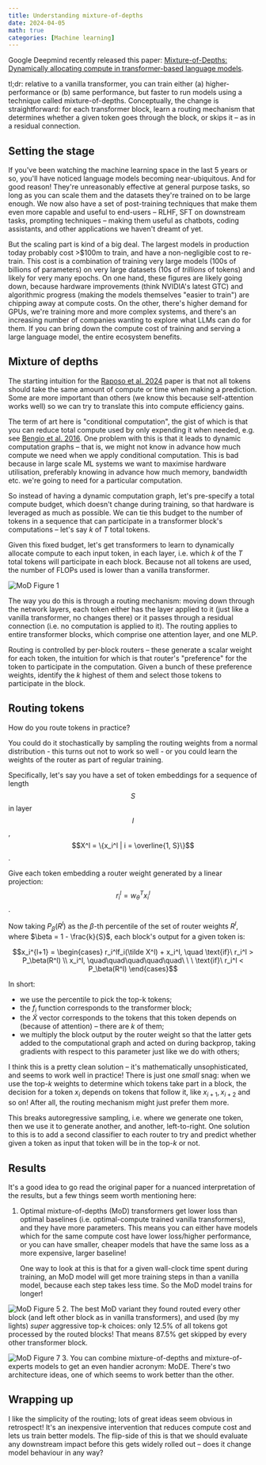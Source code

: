 ```yaml
---
title: Understanding mixture-of-depths 
date: 2024-04-05
math: true
categories: [Machine learning]
---
```


Google Deepmind recently released this paper: [Mixture-of-Depths: Dynamically allocating compute in transformer-based language models](https://arxiv.org/abs/2404.02258).

tl;dr: relative to a vanilla transformer, you can train either (a) higher-performance or (b) same performance, but faster to run models using a technique called mixture-of-depths. Conceptually, the change is straightforward: for each transformer block, learn a routing mechanism that determines whether a given token goes through the block, or skips it – as in a residual connection. 

## Setting the stage
If you've been watching the machine learning space in the last 5 years or so, you'll have noticed language models becoming near-ubiquitous. And for good reason! They're unreasonably effective at general purpose tasks, so long as you can scale them and the datasets they're trained on to be large enough. We now also have a set of post-training techniques that make them even more capable and useful to end-users – RLHF, SFT on downstream tasks, prompting techniques – making them useful as chatbots, coding assistants, and other applications we haven't dreamt of yet.

But the scaling part is kind of a big deal. The largest models in production today probably cost >$100m to train, and have a non-negligible cost to re-train. This cost is a combination of training very large models (100s of billions of parameters) on very large datasets (10s of *trillions* of tokens) and likely for very many epochs. On one hand, these figures are likely going down, because hardware improvements (think NVIDIA's latest GTC) and algorithmic progress (making the models themselves "easier to train") are chipping away at compute costs. On the other, there's higher demand for GPUs, we're training more and more complex systems, and there's an increasing number of companies wanting to explore what LLMs can do for them. If you can bring down the compute cost of training and serving a large language model, the entire ecosystem benefits.

## Mixture of depths
The starting intuition for the [Raposo et al. 2024](https://arxiv.org/abs/2404.02258) paper is that not all tokens should take the same amount of compute or time when making a prediction. Some are more important than others (we know this because self-attention works well) so we can try to translate this into compute efficiency gains.

The term of art here is "conditional computation", the gist of which is that you can reduce total compute used by only expending it when needed, e.g. see [Bengio et al. 2016](https://arxiv.org/abs/1511.06297). One problem with this is that it leads to dynamic computation graphs – that is, we might not know in advance how much compute we need when we apply conditional computation. This is bad because in large scale ML systems we want to maximise hardware utilisation, preferably knowing in advance how much memory, bandwidth etc. we're going to need for a particular computation.

So instead of having a dynamic computation graph, let's pre-specify a total compute budget, which doesn't change during training, so that hardware is leveraged as much as possible. We can tie this budget to the number of tokens in a sequence that can participate in a transformer block's computations – let's say $k$ of $T$ total tokens.

Given this fixed budget, let's get transformers to learn to dynamically allocate compute to each input token, in each layer, i.e. which $k$ of the $T$ total tokens will participate in each block. Because not all tokens are used, the number of FLOPs used is lower than a vanilla transformer.

![MoD Figure 1](../images/mod-fig1.png)

The way you do this is through a routing mechanism: moving down through the network layers, each token either has the layer applied to it (just like a vanilla transformer, no changes there) or it passes through a residual connection (i.e. no computation is applied to it). The routing applies to entire transformer blocks, which comprise one attention layer, and one MLP.

Routing is controlled by per-block routers – these generate a scalar weight for each token, the intuition for which is that router's "preference" for the token to participate in the computation. Given a bunch of these preference weights, identify the $k$ highest of them and select those tokens to participate in the block.

## Routing tokens
How do you route tokens in practice?

You could do it stochastically by sampling the routing weights from a normal distribution - this turns out not to work so well - or you could learn the weights of the router as part of regular training.

Specifically, let's say you have a set of token embeddings for a sequence of length $$S$$ in layer $$l$$, $$X^l = \{x_i^l | i = \overline{1, S}\}$$.

Give each token embedding a router weight generated by a linear projection: $$r_i^l = w_\theta^T x_i^l$$.

Now taking $P_\beta(R^l)$ as the $\beta$-th percentile of the set of router weights $R^l$, where $\beta = 1 - \frac{k}{S}$, each block's output for a given token is:

$$x_i^{l+1} = \begin{cases} 
r_i^lf_i(\tilde X^l) + x_i^l, \quad \text{if}\ r_i^l > P_\beta(R^l) \\
x_i^l, \quad\quad\quad\quad\quad\ \ \ \text{if}\  r_i^l < P_\beta(R^l)
\end{cases}$$

In short:
- we use the percentile to pick the top-k tokens;
- the $f_i$ function corresponds to the transformer block; 
- the $\tilde X$ vector corresponds to the tokens that this token depends on (because of attention) – there are $k$ of them;
- we multiply the block output by the router weight so that the latter gets added to the computational graph and acted on during backprop, taking gradients with respect to this parameter just like we do with others;

I think this is a pretty clean solution – it's mathematically unsophisticated, and seems to work well in practice! There is just one *small* snag: when we use the top-$k$ weights to determine which tokens take part in a block, the decision for a token $x_i$ depends on tokens that follow it, like $x_{i+1}, x_{i+2}$ and so on! After all, the routing mechanism might just prefer them more. 

This breaks autoregressive sampling, i.e. where we generate one token, then we use it to generate another, and another, left-to-right. One solution to this is to add a second classifier to each router to try and predict whether given a token as input that token will be in the top-$k$ or not. 

## Results
It's a good idea to go read the original paper for a nuanced interpretation of the results, but a few things seem worth mentioning here:
1. Optimal mixture-of-depths (MoD) transformers get lower loss than optimal baselines (i.e. optimal-compute trained vanilla transformers), and they have more parameters. This means you can either have models which for the same compute cost have lower loss/higher performance, or you can have smaller, cheaper models that have the same loss as a more expensive, larger baseline!

    One way to look at this is that for a given wall-clock time spent during training, an MoD model will get more training steps in than a vanilla model, because each step takes less time. So the MoD model trains for longer!

![MoD Figure 5](../images/mod-fig5.png)
2. The best MoD variant they found routed every other block (and left other block as in vanilla transformers), and used (by my lights) *super* aggressive top-k choices: only 12.5% of all tokens got processed by the routed blocks! That means 87.5% get skipped by every other transformer block.

![MoD Figure 7](../images/mod-fig7.png)
3. You can combine mixture-of-depths and mixture-of-experts models to get an even handier acronym: MoDE. There's two architecture ideas, one of which seems to work better than the other.


## Wrapping up
I like the simplicity of the routing; lots of great ideas seem obvious in retrospect! It's an inexpensive intervention that reduces compute cost and lets us train better models. The flip-side of this is that we should evaluate any downstream impact before this gets widely rolled out – does it change model behaviour in any way? 